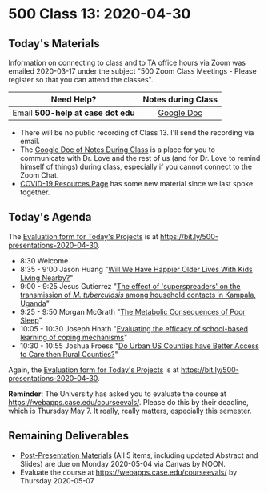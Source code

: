 # 500 Class 13: 2020-04-30

## Today's Materials

Information on connecting to class and to TA office hours via Zoom was emailed 2020-03-17 under the subject "500 Zoom Class Meetings - Please register so that you can attend the classes". 

Need Help? | Notes during Class
--------------------------- | :------------------------:
Email **500-help at case dot edu** | [Google Doc](https://docs.google.com/document/d/1OmBgE7I6F2IWDrrJGSaRxpcZa1Y2q00nQek4b5JnSlM/edit?usp=sharing)

- There will be no public recording of Class 13. I'll send the recording via email.
- The [Google Doc of Notes During Class](https://docs.google.com/document/d/1OmBgE7I6F2IWDrrJGSaRxpcZa1Y2q00nQek4b5JnSlM/edit?usp=sharing) is a place for you to communicate with Dr. Love and the rest of us (and for Dr. Love to remind himself of things) during class, especially if you cannot connect to the Zoom Chat. 
- [COVID-19 Resources Page](https://github.com/THOMASELOVE/2020-432/blob/master/covid19resources.md) has some new material since we last spoke together.

## Today's Agenda

The [Evaluation form for Today's Projects](https://bit.ly/500-presentations-2020-04-30) is at https://bit.ly/500-presentations-2020-04-30.

- 8:30 Welcome
- 8:35 - 9:00 Jason Huang "[Will We Have Happier Older Lives With Kids Living Nearby?](https://github.com/THOMASELOVE/2020-500/blob/master/classes/class13/Jason_Huang_Project_2020-04-30.pdf)"
- 9:00 - 9:25 Jesus Gutierrez "[The effect of 'superspreaders' on the transmission of *M. tuberculosis* among household contacts in Kampala, Uganda](https://github.com/THOMASELOVE/2020-500/blob/master/classes/class13/Jesus_Gutierrez_Project_2020-04-30.pdf)"
- 9:25 - 9:50 Morgan McGrath "[The Metabolic Consequences of Poor Sleep](https://github.com/THOMASELOVE/2020-500/blob/master/classes/class13/Morgan_McGrath_Project_2020-04-30.pdf)"
- 10:05 - 10:30 Joseph Hnath "[Evaluating the efficacy of school-based learning of coping mechanisms](https://github.com/THOMASELOVE/2020-500/blob/master/classes/class13/Joseph_Hnath_Project_2020-04-30.pdf)"
- 10:30 - 10:55 Joshua Froess "[Do Urban US Counties have Better Access to Care then Rural Counties?](https://github.com/THOMASELOVE/2020-500/blob/master/classes/class13/Joshua_Froess_Project_2020-04-30.pdf)"

Again, the [Evaluation form for Today's Projects](https://bit.ly/500-presentations-2020-04-30) is at https://bit.ly/500-presentations-2020-04-30.

**Reminder**: The University has asked you to evaluate the course at https://webapps.case.edu/courseevals/. Please do this by their deadline, which is Thursday May 7. It really, really matters, especially this semester.

## Remaining Deliverables

- [Post-Presentation Materials](https://github.com/THOMASELOVE/2020-500/blob/master/project/03_final_materials/README.md) (All 5 items, including updated Abstract and Slides) are due on Monday 2020-05-04 via Canvas by NOON.
- Evaluate the course at https://webapps.case.edu/courseevals/ by Thursday 2020-05-07.

